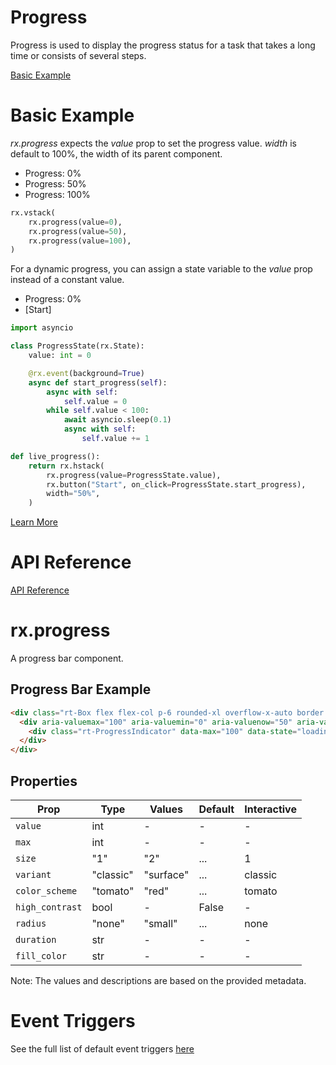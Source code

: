 # Progress

Progress is used to display the progress status for a task that takes a long time or consists of several steps.

[Basic Example](https://reflex.dev/docs/library/data-display/progress/#basic-example)

# Basic Example

_rx.progress_ expects the _value_ prop to set the progress value. _width_ is default to 100%, the width of its parent component.

- Progress: 0%
- Progress: 50%
- Progress: 100%

```python
rx.vstack(
    rx.progress(value=0),
    rx.progress(value=50),
    rx.progress(value=100),
)
```

For a dynamic progress, you can assign a state variable to the _value_ prop instead of a constant value.

- Progress: 0%
- [Start]

```python
import asyncio

class ProgressState(rx.State):
    value: int = 0

    @rx.event(background=True)
    async def start_progress(self):
        async with self:
            self.value = 0
        while self.value < 100:
            await asyncio.sleep(0.1)
            async with self:
                self.value += 1

def live_progress():
    return rx.hstack(
        rx.progress(value=ProgressState.value),
        rx.button("Start", on_click=ProgressState.start_progress),
        width="50%",
    )
```

<a class="rt-Text rt-reset rt-Link rt-underline-none flex flex-row items-center gap-6 hover:!text-violet-11 text-slate-12 cursor-pointer mb-2 transition-colors group css-1macts" data-accent-color="" href="https://reflex.dev/docs/library/data-display/progress/#api-reference">Learn More</a>

# API Reference

[API Reference](https://reflex.dev/docs/library/data-display/progress/#rx.progress)

# rx.progress
A progress bar component.

## Progress Bar Example

```html
<div class="rt-Box flex flex-col p-6 rounded-xl overflow-x-auto border border-slate-4 bg-slate-2 items-center justify-center w-full">
  <div aria-valuemax="100" aria-valuemin="0" aria-valuenow="50" aria-valuetext="50%" class="rt-ProgressRoot rt-r-size-1 rt-variant-classic css-8atqhb" data-accent-color="tomato" data-max="100" data-radius="none" data-state="loading" data-value="50" role="progressbar" style="--progress-value:50">
    <div class="rt-ProgressIndicator" data-max="100" data-state="loading" data-value="50"></div>
  </div>
</div>
```

## Properties

| Prop         | Type | Values            | Default | Interactive |
| ------------ | ---- | ----------------- | ------- | ---------- |
| `value`      | int  | -                 | -       | -          |
| `max`        | int  | -                 | -       | -          |
| `size`       | "1" | "2" | ...             | 1       | -          |
| `variant`    | "classic" | "surface" | ...     | classic   | -          |
| `color_scheme` | "tomato" | "red" | ...      | tomato    | -          |
| `high_contrast` | bool  | -                 | False   | -          |
| `radius`     | "none" | "small" | ...       | none     | -          |
| `duration`   | str  | -                 | -       | -          |
| `fill_color` | str  | -                 | -       | -          |

Note: The values and descriptions are based on the provided metadata.

# Event Triggers

See the full list of default event triggers [here](https://reflex.dev/docs/api-reference/event-triggers/)